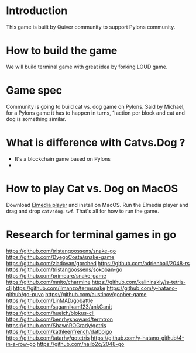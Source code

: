 # Introduction

This game is built by Quiver community to support Pylons community.

# How to build the game

We will build terminal game with great idea by forking LOUD game.

# Game spec

Community is going to build cat vs. dog game on Pylons.
Said by Michael, for a Pylons game it has to happen in turns, 1 action per block and cat and dog is something similar.

# What is difference with Catvs.Dog ?

- It's a blockchain game based on Pylons
- 

# How to play Cat vs. Dog on MacOS

Download [Elmedia player](https://mac.eltima.com/media-player.html) and install on MacOS.
Run the Elmedia player and drag and drop `catvsdog.swf`. That's all for how to run the game.

# Research for terminal games in go

https://github.com/tristangoossens/snake-go
https://github.com/DyegoCosta/snake-game
https://github.com/zladovan/gorched
https://github.com/adrienball/2048-rs
https://github.com/tristangoossens/sokoban-go
https://github.com/primeare/snake-game
https://github.com/mnito/charmine
https://github.com/kalininskiy/js-tetris-cli
https://github.com/ilmanzo/termsnake
https://github.com/y-hatano-github/go-puyo
https://github.com/austinov/gopher-game
https://github.com/LinMAD/gobattle
https://github.com/sagarnikam123/ankGanit
https://github.com/hueich/blokus-cli
https://github.com/benrhyshoward/termtron
https://github.com/ShawnROGrady/gotris
https://github.com/kathleenfrench/datboigo
https://github.com/tatarhy/gotetris
https://github.com/y-hatano-github/4-in-a-row-go
https://github.com/nailo2c/2048-go

